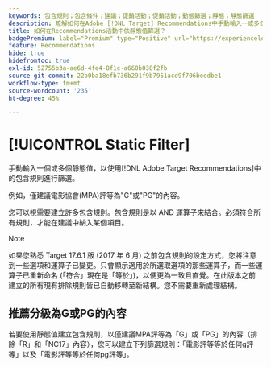 ```yaml
---
keywords: 包含規則；包含條件；建議；促銷活動；促銷活動；動態篩選；靜態；靜態篩選
description: 瞭解如何在Adobe [!DNL Target] Recommendations中手動輸入一或多個靜態值，以使用包含規則進行篩選。
title: 如何在Recommendations活動中依靜態值篩選？
badgePremium: label="Premium" type="Positive" url="https://experienceleague.adobe.com/docs/target/using/introduction/intro.html?lang=en#premium newtab=true" tooltip="檢視Target Premium包含的內容。"
feature: Recommendations
hide: true
hidefromtoc: true
exl-id: 52755b3a-ae6d-4fe4-8f1c-a660b038f2fb
source-git-commit: 22b0ba18efb736b291f9b7951acd9f706beedbe1
workflow-type: tm+mt
source-wordcount: '235'
ht-degree: 45%

---
```


# [!UICONTROL Static Filter]

手動輸入一個或多個靜態值，以使用[!DNL Adobe Target Recommendations]中的包含規則進行篩選。

例如，僅建議電影協會(MPA)評等為&quot;G&quot;或&quot;PG&quot;的內容。

您可以視需要建立許多包含規則。包含規則是以 AND 運算子來結合。必須符合所有規則，才能在建議中納入某個項目。

>[!NOTE]
>
>如果您熟悉 Target 17.6.1 版 (2017 年 6 月) 之前包含規則的設定方式，您將注意到一些選項和運算子已變更。只會顯示適用於所選取選項的那些運算子，而一些運算子已重新命名 (「符合」現在是「等於」)，以便更為一致且直覺。在此版本之前建立的所有現有排除規則皆已自動移轉至新結構。您不需要重新處理結構。

## 推薦分級為G或PG的內容

若要使用靜態值建立包含規則，以僅建議MPA評等為「G」或「PG」的內容（排除「R」和「NC17」內容），您可以建立下列篩選規則：「電影評等等於任何g評等」以及「電影評等等於任何pg評等」。
